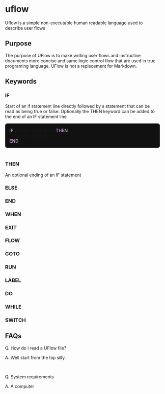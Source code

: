# uflow
Uflow is a simple non-executable human readable language used to describe user flows

## Purpose
The purpose of UFlow is to make writing user flows and instructive documents more concise and 
same logic control flow that are used in true programing language. UFlow is not a replacement for
Markdown.


## Keywords

### IF
Start of an if statement line directly followed by a statement that can be read as being true or false.
Optionally the THEN keyword can be added to the end of an IF statement line


<div style="background-color:#111;padding:1em;border-radius:0.5em;margin-bottom:3em">
<span style="font-weight:bold;color:#B58CC0">IF</span> you are reading this <span style="font-weight:bold;color:#B58CC0">THEN</span><br/>
&nbsp;&nbsp;&nbsp;Give this repo a star<br/>
<span style="font-weight:bold;color:#B58CC0">END</span>
</div>

### THEN
An optional ending of an IF statement

### ELSE

### END

### WHEN

### EXIT

### FLOW

### GOTO

### RUN

### LABEL

### DO

### WHILE

### SWITCH


## FAQs

Q. How do I read a UFlow file?

A. Well start from the top silly.

<br/>

Q. System requirements

A. A computer 